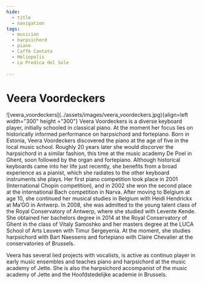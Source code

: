 ```yaml
---
hide:
  - title
  - navigation
tags: 
  - musician
  - harpsichord
  - piano
  - Caffè Cantata
  - Heliopolis
  - La Predica del Sole
  
---
```


# Veera Voordeckers

<div class="grid" markdown>
![veera_voordeckers](../assets/images/veera_voordeckers.jpg){align=left width="300" height ="300"}
Veera Voordeckers is a diverse keyboard player, initially schooled in classical piano. At the moment her focus lies on historically informed performance on harpsichord and fortepiano. Born in Estonia, Veera Voordeckers discovered the piano at the age of five in the local music school. Roughly 20 years later she would discorver the harpsichord in a similar fashion, this time at the music academy De Poel in Ghent, soon followed by the organ and fortepiano. Although historical keyboards came into her life just recently, she benefits from a broad experience as a pianist, which she radiates to the other keyboard instruments she plays. Her first piano competition took place in 2001 (International Chopin competition), and in 2002 she won the second place at the international Bach competition in Narva. After moving to Belgium at age 10, she continued her musical studies in Belgium with Heidi Hendrickx at Ma’GO in Antwerp. In 2008, she was admitted to the young talent class of the Royal Conservatory of Antwerp, where she studied with Levente Kende. She obtained her bachelors degree in 2014 at the Royal Conservatory of Ghent in the class of Vitaly Samoshko and her masters degree at the LUCA School of Arts Leuven with Timur Sergeyenia. At the moment, she studies harpsichord with Bart Naessens and fortepiano with Claire Chevalier at the conservatories of Brussels. 




</div> 

Veera has several lied projects with vocalists, is active as continuo player in early music ensembles and teaches piano and harpsichord at the music academy of Jette. She is also the harpsichord accompanist of the music academy of Jette and the Hoofdstedelijke academie in Brussels. 

